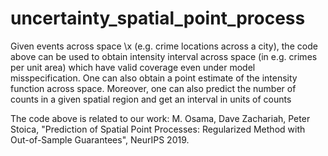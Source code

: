 # uncertainty_spatial_point_process
Given events across space \x (e.g. crime locations across a city), the code above can be used to obtain intensity interval across space (in e.g. crimes per unit area) which have valid coverage even under model misspecification. One can also obtain a point estimate of the intensity function across space. Moreover, one can also predict the number of counts in a given spatial region and get an interval in units of counts 

The code above is related to our work: M. Osama, Dave Zachariah, Peter Stoica, "Prediction of Spatial Point Processes: Regularized Method with Out-of-Sample Guarantees", NeurIPS 2019.  
